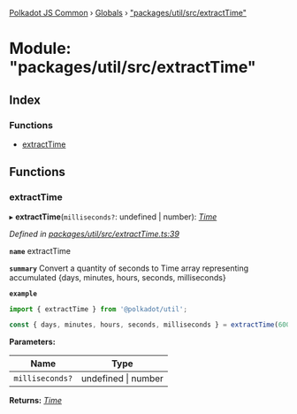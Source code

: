[Polkadot JS Common](../README.md) › [Globals](../globals.md) › ["packages/util/src/extractTime"](_packages_util_src_extracttime_.md)

# Module: "packages/util/src/extractTime"

## Index

### Functions

* [extractTime](_packages_util_src_extracttime_.md#extracttime)

## Functions

###  extractTime

▸ **extractTime**(`milliseconds?`: undefined | number): *[Time](../interfaces/_packages_util_src_types_.time.md)*

*Defined in [packages/util/src/extractTime.ts:39](https://github.com/polkadot-js/common/blob/64510af8/packages/util/src/extractTime.ts#L39)*

**`name`** extractTime

**`summary`** Convert a quantity of seconds to Time array representing accumulated {days, minutes, hours, seconds, milliseconds}

**`example`** 
<BR>

```javascript
import { extractTime } from '@polkadot/util';

const { days, minutes, hours, seconds, milliseconds } = extractTime(6000); // 0, 0, 10, 0, 0
```

**Parameters:**

Name | Type |
------ | ------ |
`milliseconds?` | undefined &#124; number |

**Returns:** *[Time](../interfaces/_packages_util_src_types_.time.md)*
